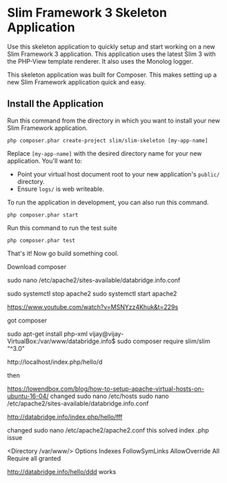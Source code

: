 # Slim Framework 3 Skeleton Application

Use this skeleton application to quickly setup and start working on a new Slim Framework 3 application. This application uses the latest Slim 3 with the PHP-View template renderer. It also uses the Monolog logger.

This skeleton application was built for Composer. This makes setting up a new Slim Framework application quick and easy.

## Install the Application

Run this command from the directory in which you want to install your new Slim Framework application.

    php composer.phar create-project slim/slim-skeleton [my-app-name]

Replace `[my-app-name]` with the desired directory name for your new application. You'll want to:

* Point your virtual host document root to your new application's `public/` directory.
* Ensure `logs/` is web writeable.

To run the application in development, you can also run this command.

	php composer.phar start

Run this command to run the test suite

	php composer.phar test

That's it! Now go build something cool.

Download composer


sudo nano /etc/apache2/sites-available/databridge.info.conf

sudo systemctl stop apache2
sudo systemctl start apache2


https://www.youtube.com/watch?v=MSNYzz4Khuk&t=229s

got composer

sudo apt-get install php-xml
vijay@vijay-VirtualBox:/var/www/databridge.info$ sudo composer require slim/slim "^3.0"


http://localhost/index.php/hello/d

then

https://lowendbox.com/blog/how-to-setup-apache-virtual-hosts-on-ubuntu-16-04/
changed sudo nano /etc/hosts
sudo nano /etc/apache2/sites-available/databridge.info.conf

http://databridge.info/index.php/hello/fff


changed sudo nano  /etc/apache2/apache2.conf
this solved index .php issue

<Directory /var/www/>
	Options Indexes FollowSymLinks
	AllowOverride All
	Require all granted
</Directory>

http://databridge.info/hello/ddd  works
